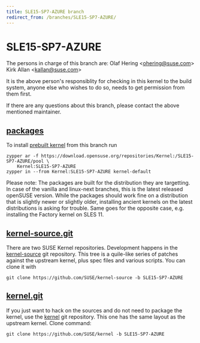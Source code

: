 ```yaml
---
title: SLE15-SP7-AZURE branch
redirect_from: /branches/SLE15-SP7-AZURE/
---
```

# SLE15-SP7-AZURE
The persons in charge of this branch are:
Olaf Hering <[ohering@suse.com](mailto:ohering@suse.com?subject=SLE15-SP7-AZURE%20branch)>
Kirk Allan <[kallan@suse.com](mailto:kallan@suse.com?subject=SLE15-SP7-AZURE%20branch)>

It is the above person's responsiblity for checking in this kernel to
the build system, anyone else who wishes to do so, needs to get
permission from them first.

If there are any questions about this branch, please contact the above
mentioned maintainer.


## [packages](https://download.opensuse.org/repositories/Kernel:/SLE15-SP7-AZURE)
To install
[prebuilt kernel](https://download.opensuse.org/repositories/Kernel:/SLE15-SP7-AZURE)
from this branch run

```
zypper ar -f https://download.opensuse.org/repositories/Kernel:/SLE15-SP7-AZURE/pool \
    Kernel:SLE15-SP7-AZURE
zypper in --from Kernel:SLE15-SP7-AZURE kernel-default
```

Please note: The packages are built for the distribution they are
targetting. In case of the vanilla and linux-next branches, this is the
latest released openSUSE version. While the packages should work
fine on a distribution that is slightly newer or slightly older,
installing ancient kernels on the latest distributions is asking for
trouble. Same goes for the opposite case, e.g. installing the Factory
kernel on SLES 11.

## [kernel-source.git](https://github.com/SUSE/kernel-source/tree/SLE15-SP7-AZURE)
There are two SUSE Kernel repositories. Development happens in the
[kernel-source](https://github.com/SUSE/kernel-source/tree/SLE15-SP7-AZURE)
git repository. This tree is a quile-like series of patches against the
upstream kernel, plus spec files and various scripts. You can clone it
with

```
git clone https://github.com/SUSE/kernel-source -b SLE15-SP7-AZURE
```

## [kernel.git](https://github.com/SUSE/kernel/tree/SLE15-SP7-AZURE)
If you just want to hack on the sources and do not need to package the
kernel, use the [kernel](https://github.com/SUSE/kernel/tree/SLE15-SP7-AZURE)
git repository. This one has the same layout as the upstream kernel. Clone
command:

```
git clone https://github.com/SUSE/kernel -b SLE15-SP7-AZURE
```


